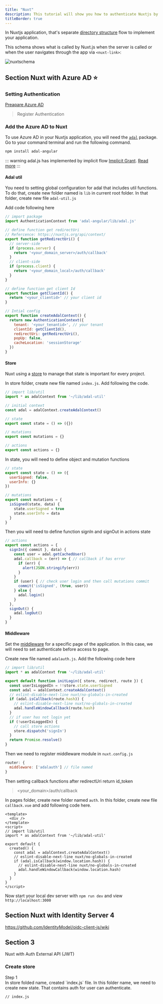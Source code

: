 ```yaml
---
title: "Nuxt"
description: This tutorial will show you how to authenticate Nuxtjs by using Azure Active Directory, Identity server 4, and cookie.
titleBorder: true
---
```


In Nuxtjs application, that's separate [directory structure](https://nuxtjs.org/guide/directory-structure) flow to implement your application.

This schema shows what is called by Nuxt.js when the server is called or when the user navigates through the app via `<nuxt-link>`:

![nuxtschema](/images/nuxtschema.png)

## Section Nuxt with Azure AD :star:

<!-- | Header                |                            |
| --------------------- | -------------------------- |
| Row 1, Column 1       | Row 1, Column 2            |



| Column 1        | Column 2         |
| --------------- | ---------------- |
| Row 1, Column 1 | Row 1, Column 2  |
| Row 2, Column 1 | Row 2, Column 2  |
| Row 3, Column 1 | Row 3, Column 2  |
| Row 4, Column 1 | Row 4, Column 2  | -->

### Setting Authentication

[Preapare Azure AD](azuread.md)

> Register Authentication

### Add the Azure AD to Nuxt

To use Azure AD in your Nuxtjs application, you will need the [`adal`](https://www.npmjs.com/package/adal-angular) package. Go to your command terminal and run the following command.

```sh
npm install adal-angular
```

::: warning
adal.js has implemented by implicit flow [Implicit Grant](README.md). [Read more](https://github.com/AzureAD/azure-activedirectory-library-for-js/wiki/Login-methods)
:::

#### Adal util

You need to setting global configuration for adal that includes util functions. To do that, create new folder named is `lib` in current root folder. In that folder, create new file `adal-util.js`

Add code following here

```js
// import package
import AuthenticationContext from 'adal-angular/lib/adal.js'

// define function get redirectUri
// Refercence: https://nuxtjs.org/api/context/
export function getRedirectUri() {
  // server-side
  if (process.server) {
    return '<your_domain_server>/auth/callback'
  }
  // client-side
  if (process.client) {
    return '<your_domain_local>/auth/callback'
  }
}

// define function get client Id
export function getClientId() {
  return '<your_clientid>' // your client id
}

// Intial config
export function createAdalContext() {
  return new AuthenticationContext({
    tenant: '<your_tenantid>', // your tenant
    clientId: getClientId(),
    redirectUri: getRedirectUri(),
    popUp: false,
    cacheLocation: 'sessionStorage'
  })
}
```

#### Store

Nuxt using a [store](https://nuxtjs.org/guide/vuex-store) to manage that state is important for every project.

In store folder, create new file named `index.js`. Add following the code.

```js
// import lib/util
import * as adalContext from '~/lib/adal-util'

// initial context
const adal = adalContext.createAdalContext()

// state
export const state = () => ({})

// mutations
export const mutations = {}

// actions
export const actions = {}
```

In state, you will need to define object and mutation functions

```js
// state
export const state = () => ({
  userSigned: false,
  userInfo: {}
})

// mutations
export const mutations = {
  isSigned(state, data) {
    state.userSigned = true
    state.userInfo = data
  }
}
```

Then you will need to define function signIn and signOut in actions state

```js
// actions
export const actions = {
  signIn({ commit }, data) {
    const user = adal.getCachedUser()
    adal.callback = (err) => { // callback if has error
      if (err) {
        alert(JSON.stringify(err))
      }
    }
    if (user) { // check user login and then call mutations commit
      commit('isSigned', (true, user))
    } else {
      adal.login()
    }
  },
  signOut() {
    adal.logOut()
  }
}
```

#### Middleware

Set the [middleware](https://nuxtjs.org/api/pages-middleware) for a specific page of the application. In this case, we will need to set authenticate before access to page.

Create new file named `adalauth.js`. Add the following code here

```js
// import lib/util
import * as adalContext from '~/lib/adal-util'

export default function initLogin({ store, redirect, route }) {
  const userIsLoggedIn = !!store.state.userSigned
  const adal = adalContext.createAdalContext()
  // eslint-disable-next-line nuxt/no-globals-in-created
  if (adal.isCallback(route.hash)) {
    // eslint-disable-next-line nuxt/no-globals-in-created
    adal.handleWindowCallback(route.hash)
  }
  // if user has not login yet
  if (!userIsLoggedIn) {
    // call store actions
    store.dispatch('signIn')
  }
  return Promise.resolve()
}
```

Then we need to register middleware module in `nuxt.config.js`

```js
router: {
  middleware: ['adalauth'] // file named
}
```

Then setting callback functions after redirectUri return id_token
> <your_domain>/auth/callback

In pages folder, create new folder named `auth`. In this folder, create new file `callback.vue` and add following code here.

```vue
<template>
  <div />
</template>
<script>
// import lib/util
import * as adalContext from '~/lib/adal-util'

export default {
  created() {
    const adal = adalContext.createAdalContext()
    // eslint-disable-next-line nuxt/no-globals-in-created
    if (adal.isCallback(window.location.hash)) {
      // eslint-disable-next-line nuxt/no-globals-in-created
      adal.handleWindowCallback(window.location.hash)
    }
  }
}
</script>
```

Now start your local dev server with `npm run dev` and view `http://localhost:3000`

## Section Nuxt with Identity Server 4

https://github.com/IdentityModel/oidc-client-js/wiki

## Section 3
<span class="text-xl font-bold">Nuxt with Auth External API (JWT)</span>

### Create store

<div class="bg-gray-100 shadow-lg border-b-4 border-blue-600 px-4 py-4">
  <span class="font-bold">Step 1</span>
  <div class="mt-4" />
  <span class="text-base">In store folded name, created `index.js` file. In this folder name, we need to create new state. That contains auth for user can authenticate.</span>
</div>

```
// index.js

```
